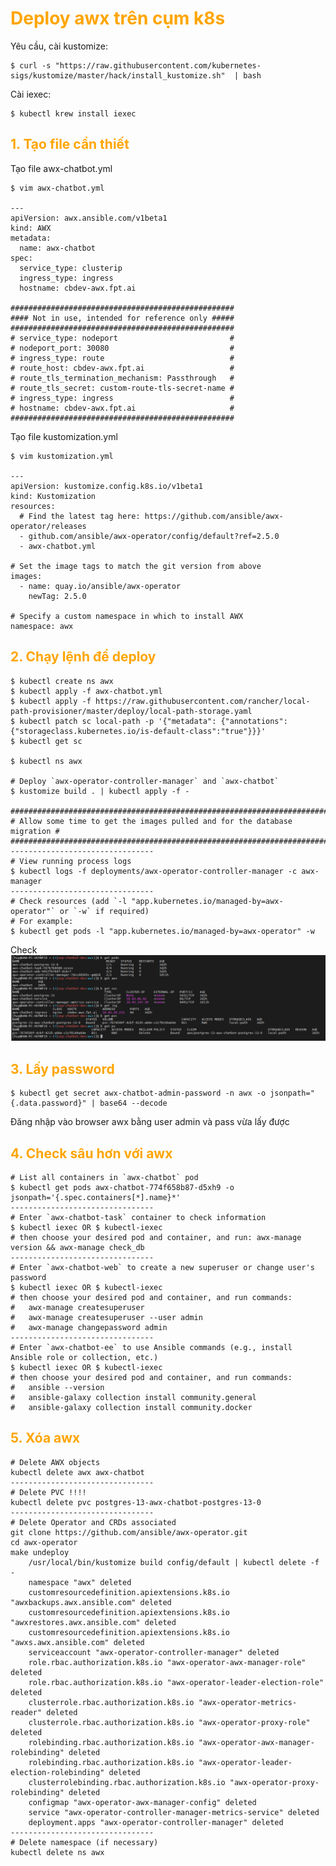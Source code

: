 <h1 style="color:orange">Deploy awx trên cụm k8s</h1>
Yêu cầu, cài kustomize: 

    $ curl -s "https://raw.githubusercontent.com/kubernetes-sigs/kustomize/master/hack/install_kustomize.sh"  | bash
Cài iexec:

    $ kubectl krew install iexec
<h2 style="color:orange">1. Tạo file cần thiết</h2>
Tạo file awx-chatbot.yml

    $ vim awx-chatbot.yml
    
    ---
    apiVersion: awx.ansible.com/v1beta1
    kind: AWX
    metadata:
      name: awx-chatbot
    spec:
      service_type: clusterip
      ingress_type: ingress
      hostname: cbdev-awx.fpt.ai
 
    ##################################################
    #### Not in use, intended for reference only #####
    ##################################################
    # service_type: nodeport                         #
    # nodeport_port: 30080                           #
    # ingress_type: route                            #
    # route_host: cbdev-awx.fpt.ai                   #
    # route_tls_termination_mechanism: Passthrough   #
    # route_tls_secret: custom-route-tls-secret-name #
    # ingress_type: ingress                          #
    # hostname: cbdev-awx.fpt.ai                     #
    ##################################################
Tạo file kustomization.yml

    $ vim kustomization.yml

    ---
    apiVersion: kustomize.config.k8s.io/v1beta1
    kind: Kustomization
    resources:
      # Find the latest tag here: https://github.com/ansible/awx-operator/releases
      - github.com/ansible/awx-operator/config/default?ref=2.5.0
      - awx-chatbot.yml
 
    # Set the image tags to match the git version from above
    images:
      - name: quay.io/ansible/awx-operator
        newTag: 2.5.0
 
    # Specify a custom namespace in which to install AWX
    namespace: awx
<h2 style="color:orange">2. Chạy lệnh để deploy</h2>

    $ kubectl create ns awx
    $ kubectl apply -f awx-chatbot.yml
    $ kubectl apply -f https://raw.githubusercontent.com/rancher/local-path-provisioner/master/deploy/local-path-storage.yaml
    $ kubectl patch sc local-path -p '{"metadata": {"annotations":{"storageclass.kubernetes.io/is-default-class":"true"}}}'
    $ kubectl get sc
 
    $ kubectl ns awx

    # Deploy `awx-operator-controller-manager` and `awx-chatbot`
    $ kustomize build . | kubectl apply -f -
 
    ###########################################################################
    # Allow some time to get the images pulled and for the database migration #
    ###########################################################################
    --------------------------------
    # View running process logs
    $ kubectl logs -f deployments/awx-operator-controller-manager -c awx-manager
    --------------------------------
    # Check resources (add `-l "app.kubernetes.io/managed-by=awx-operator"` or `-w` if required)
    # For example:
    $ kubectl get pods -l "app.kubernetes.io/managed-by=awx-operator" -w
Check
![deploy-awx-k8s1](../img/deploy-awx-k8s1.png)<br>
<h2 style="color:orange">3. Lấy password</h2>

    $ kubectl get secret awx-chatbot-admin-password -n awx -o jsonpath="{.data.password}" | base64 --decode
Đăng nhập vào browser awx bằng user admin và pass vừa lấy được
<h2 style="color:orange">4. Check sâu hơn với awx</h2>

    # List all containers in `awx-chatbot` pod
    $ kubectl get pods awx-chatbot-774f658b87-d5xh9 -o jsonpath='{.spec.containers[*].name}*'
    --------------------------------
    # Enter `awx-chatbot-task` container to check information
    $ kubectl iexec OR $ kubectl-iexec
    # then choose your desired pod and container, and run: awx-manage version && awx-manage check_db
    --------------------------------
    # Enter `awx-chatbot-web` to create a new superuser or change user's password
    $ kubectl iexec OR $ kubectl-iexec
    # then choose your desired pod and container, and run commands:
    #   awx-manage createsuperuser
    #   awx-manage createsuperuser --user admin
    #   awx-manage changepassword admin
    --------------------------------
    # Enter `awx-chatbot-ee` to use Ansible commands (e.g., install Ansible role or collection, etc.)
    $ kubectl iexec OR $ kubectl-iexec
    # then choose your desired pod and container, and run commands:
    #   ansible --version
    #   ansible-galaxy collection install community.general
    #   ansible-galaxy collection install community.docker
<h2 style="color:orange">5. Xóa awx</h2>

    # Delete AWX objects
    kubectl delete awx awx-chatbot
    --------------------------------
    # Delete PVC !!!!
    kubectl delete pvc postgres-13-awx-chatbot-postgres-13-0
    --------------------------------
    # Delete Operator and CRDs associated
    git clone https://github.com/ansible/awx-operator.git
    cd awx-operator
    make undeploy
        /usr/local/bin/kustomize build config/default | kubectl delete -f -
        namespace "awx" deleted
        customresourcedefinition.apiextensions.k8s.io "awxbackups.awx.ansible.com" deleted
        customresourcedefinition.apiextensions.k8s.io "awxrestores.awx.ansible.com" deleted
        customresourcedefinition.apiextensions.k8s.io "awxs.awx.ansible.com" deleted
        serviceaccount "awx-operator-controller-manager" deleted
        role.rbac.authorization.k8s.io "awx-operator-awx-manager-role" deleted
        role.rbac.authorization.k8s.io "awx-operator-leader-election-role" deleted
        clusterrole.rbac.authorization.k8s.io "awx-operator-metrics-reader" deleted
        clusterrole.rbac.authorization.k8s.io "awx-operator-proxy-role" deleted
        rolebinding.rbac.authorization.k8s.io "awx-operator-awx-manager-rolebinding" deleted
        rolebinding.rbac.authorization.k8s.io "awx-operator-leader-election-rolebinding" deleted
        clusterrolebinding.rbac.authorization.k8s.io "awx-operator-proxy-rolebinding" deleted
        configmap "awx-operator-awx-manager-config" deleted
        service "awx-operator-controller-manager-metrics-service" deleted
        deployment.apps "awx-operator-controller-manager" deleted
    --------------------------------
    # Delete namespace (if necessary)
    kubectl delete ns awx